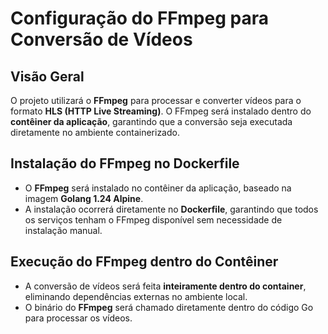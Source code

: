 # Configuração do FFmpeg para Conversão de Vídeos

## **Visão Geral**
O projeto utilizará o **FFmpeg** para processar e converter vídeos para o formato **HLS (HTTP Live Streaming)**. O FFmpeg será instalado dentro do **contêiner da aplicação**, garantindo que a conversão seja executada diretamente no ambiente containerizado.

## **Instalação do FFmpeg no Dockerfile**
- O **FFmpeg** será instalado no contêiner da aplicação, baseado na imagem **Golang 1.24 Alpine**.
- A instalação ocorrerá diretamente no **Dockerfile**, garantindo que todos os serviços tenham o FFmpeg disponível sem necessidade de instalação manual.

## **Execução do FFmpeg dentro do Contêiner**
- A conversão de vídeos será feita **inteiramente dentro do container**, eliminando dependências externas no ambiente local.
- O binário do **FFmpeg** será chamado diretamente dentro do código Go para processar os vídeos.
